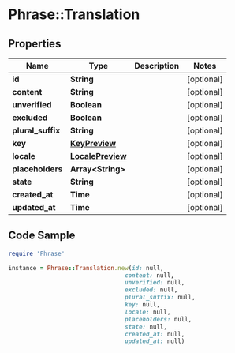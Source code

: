 # Phrase::Translation

## Properties

Name | Type | Description | Notes
------------ | ------------- | ------------- | -------------
**id** | **String** |  | [optional] 
**content** | **String** |  | [optional] 
**unverified** | **Boolean** |  | [optional] 
**excluded** | **Boolean** |  | [optional] 
**plural_suffix** | **String** |  | [optional] 
**key** | [**KeyPreview**](KeyPreview.md) |  | [optional] 
**locale** | [**LocalePreview**](LocalePreview.md) |  | [optional] 
**placeholders** | **Array&lt;String&gt;** |  | [optional] 
**state** | **String** |  | [optional] 
**created_at** | **Time** |  | [optional] 
**updated_at** | **Time** |  | [optional] 

## Code Sample

```ruby
require 'Phrase'

instance = Phrase::Translation.new(id: null,
                                 content: null,
                                 unverified: null,
                                 excluded: null,
                                 plural_suffix: null,
                                 key: null,
                                 locale: null,
                                 placeholders: null,
                                 state: null,
                                 created_at: null,
                                 updated_at: null)
```


